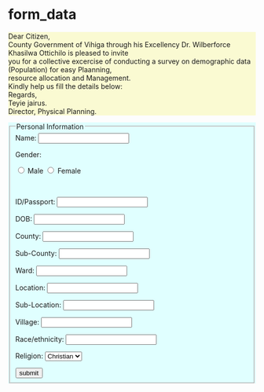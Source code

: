 # form_data
<!DOCTYPE html>
<html lang="en">
<head>
    <meta charset="UTF-8">
    <meta name="viewport" content="width=device-width, initial-scale=1.0">
    <meta http-equiv="X-UA-Compatible" content="ie=edge">
    
</head>
<body>
<p style="background:lightgoldenrodyellow" >
    Dear Citizen, <br>
    County Government of Vihiga through his Excellency Dr. Wilberforce Khasilwa Ottichilo is pleased to invite
    <br> you for a collective excercise of conducting a survey on demographic data (Population) for easy Plaanning, <br>
    resource allocation and Management.<br>
    Kindly help us fill the details below:<br>
    Regards,<br>
    Teyie jairus. <br>
    Director, Physical Planning.<br>
</p>

<form style="background:lightcyan">
    <fieldset>

<legend>Personal Information</legend>
           <label>Name:</label>
<input type="text" required> <br>

            
<p>Gender:</p>
            <input type="radio" value="Male" name="Gender" id="male">
            <label for="male">Male</label>

<input type="radio" value="Female" name="Gender" id="female">
            <label for="female">Female</label>
            </p> <br>

<label>ID/Passport:</label>
           <input type="number" required> 
           <br>

<label>DOB:</label>
            <input type="text" required> <br>

<label>County:</label>
            <input type="text" required> <br>

<label> Sub-County:</label>
            <input type="text" required> <br>

<label>Ward:</label>
            <input type="text" required> <br>

<label>Location:</label>
            <input type="text" required> <br>

<label>Sub-Location:</label>
            <input type="text" required> <br>

<label>Village:</label>
            <input type="text" required> <br>

<label >Race/ethnicity:</label>
            <input type="text"> <br>

<label>Religion:</label>
            <select >
                <option >Christian</option>
                <option >Islamic</option>
                <option >Hindu</option>
                <option >Pagan</option>
            </select> 
            <br>
 
<input type="submit" value="submit">


</fieldset>
</form>
</body>
</html>
